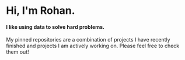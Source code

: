 # Hi, I'm Rohan.

#### I like using data to solve hard problems.

My pinned repositories are a combination of projects I have recently finished and projects I am actively working on. Please feel free to check them out!
